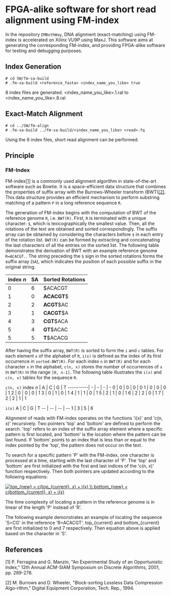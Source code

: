 # FPGA-alike software for short read alignment using FM-index 

In the repository `EMBothWay`, DNA alignment (exact-matching) using FM-index is accelerated on Xilinx VU9P using MaxJ. This software aims at generating the corresponding FM-index, and providing FPGA-alike software for testing and debugging purposes.

## Index Generation
```
# cd SW/fm-sa-build
# .fm-sa-build <reference_fasta> <index_name_you_like> true
```
8 index files are generated. <index_name_you_like>.1.ral to <index_name_you_like>.8.ral

## Exact-Match Alignment
```
# cd ../SW/fm-align
# .fm-sa-build ../fm-sa-build/<index_name_you_like> <read>.fq
```
Using the 8 index files, short read alignment can be performed.

## Principle
### FM-Index
FM-index[[1]](#1) is a commonly used alignment algorithm in state-of-the-art software such as Bowtie. It is a space-efficient data structure that combines the properties of suffix array with the Burrows-Wheeler transform (BWT)[[2]](#2). This data structure provides an efficient mechanism to perform substring matching of a pattern `P` in a long reference sequence `R`. 

The generation of FM-index begins with the computation of BWT of the reference genome `R`, i.e. `BWT(R)`.
First, `R` is terminated with a unique character: `$`, which is lexicographically the smallest value. Then, all the rotations of the text are obtained and sorted correspondingly. The suffix array can be obtained by considering the characters before `$` in each entry of the rotation list. `BWT(R)` can be formed by extracting and concatenating the last characters of all the entries on the sorted list. The following table demonstrates the derivation of BWT with an example reference genome `R=ACACGT.`. The string preceding the `$` sign in the sorted rotations forms the suffix array (`SA`), which indicates the position of each possible suffix in the original string.

index *n* | SA | Sorted Rotations
------| ---| -----------
0 | 6 |  $ACACGT
1 | 0 |  **ACACGT**$
2 | 2 |  **ACGT**$AC
3 | 1 |  **CACGT**$A
4 | 3 |  **CGT**$ACA
5 | 4 |  **GT**$ACAC
5 | 5 |  **T**$ACACG

After having the suffix array, `BWT(R)` is sorted to form the `i` and `c` tables. For each element `x` of the alphabet of `R`, `i(x)` is defined as the index of its first occurrence in `sorted-BWT(R)`. For each index `n` in `BWT(R)` and for each character `x` in the alphabet, `c(n, x)` stores the number of occurrences of `x` in `BWT(R)` in the range `[0, n-1]`. The following table illustrates the `i(x)` and `c(n, x)` tables for the sequence `R`.

`c(n, x)`
index *n* | A | C | G | T
----------| - | - | - | -
0 | 0 | 0 | 0 | 0
1 | 0 | 0 | 0 | 1
2 | 0 | 0 | 0 | 1
3 | 0 | 1 | 0 | 1
4 | 1 | 1 | 0 | 1
5 | 2 | 1 | 0 | 1
6 | 2 | 2 | 0 | 1
7 | 2 | 2 | 1 | 1

`i(x)`
A | C | G | T
-- | -- | -- | --
1 | 3 | 5 | 6

Alignment of reads with FM-index operates on the functions 'i(x)' and 'c(n, x)' recursively. Two pointers 'top' and 'bottom' are defined to perform the search. 'top' refers to an index of the suffix array element where a specific pattern is first located, and 'bottom' is the location where the pattern can be last found. If 'bottom' points to an index that is less than or equal to the index pointed by the 'top', the pattern does not occur on the text.

To search for a specific pattern 'P' with the FM-index, one character is processed at a time, starting with the last character of 'P'. The 'top' and 'bottom' are first initialized with the first and last indices of the 'c(n, x)' function respectively. Then both pointers are updated according to the following equations:

<a href="https://www.codecogs.com/eqnedit.php?latex=top_{new}&space;=&space;c(top_{current},&space;x)&space;&plus;&space;i(x)&space;\\&space;bottom_{new}&space;=&space;c(bottom_{current},&space;x)&space;&plus;&space;i(x)" target="_blank"><img src="https://latex.codecogs.com/gif.latex?top_{new}&space;=&space;c(top_{current},&space;x)&space;&plus;&space;i(x)&space;\\&space;bottom_{new}&space;=&space;c(bottom_{current},&space;x)&space;&plus;&space;i(x)" title="top_{new} = c(top_{current}, x) + i(x) \\ bottom_{new} = c(bottom_{current}, x) + i(x)" /></a>

The time complexity of locating a pattern in the reference genome is in linear of the length 'P' instead of 'R'.

The following example demonstrates an example of locating the sequence 'S=CG' in the reference 'R=ACACGT'. top_{current} and bottom_{current} are first initialized to 0 and 7 respectively. Then equation above is applied based on the character in 'S'.

## References
<a id="1">[1]</a> 
 P. Ferragina and G. Manzin,
"An Experimental Study of an Opportunistic Index,"
12th Annual ACM-SIAM Symposium on Discrete Algorithms, 2001, pp. 269-278.

<a id="2">[2]</a> 
M. Burrows and D. Wheeler,
"Block-sorting Lossless Data Compression Algo-rithm,"
Digital Equipment Corporation, Tech. Rep., 1994.
